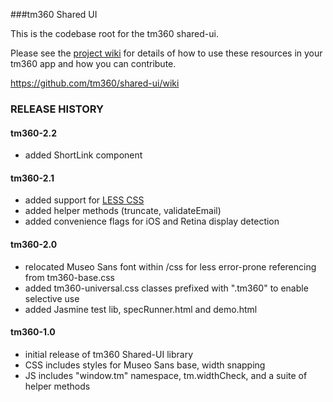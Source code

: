 ###tm360 Shared UI

This is the codebase root for the tm360 shared-ui.

Please see the [project wiki](https://github.com/tm360/shared-ui/wiki) for details of how to use these resources in your tm360 app and how you can contribute.

https://github.com/tm360/shared-ui/wiki

### RELEASE HISTORY

#### tm360-2.2
* added ShortLink component

#### tm360-2.1
* added support for [LESS CSS](http://www.lesscss.org/) 
* added helper methods (truncate, validateEmail)
* added convenience flags for iOS and Retina display detection

#### tm360-2.0
* relocated Museo Sans font within /css for less error-prone referencing from tm360-base.css
* added tm360-universal.css classes prefixed with ".tm360" to enable selective use
* added Jasmine test lib, specRunner.html and demo.html

#### tm360-1.0
* initial release of tm360 Shared-UI library
* CSS includes styles for Museo Sans base, width snapping
* JS includes "window.tm" namespace, tm.widthCheck, and a suite of helper methods

